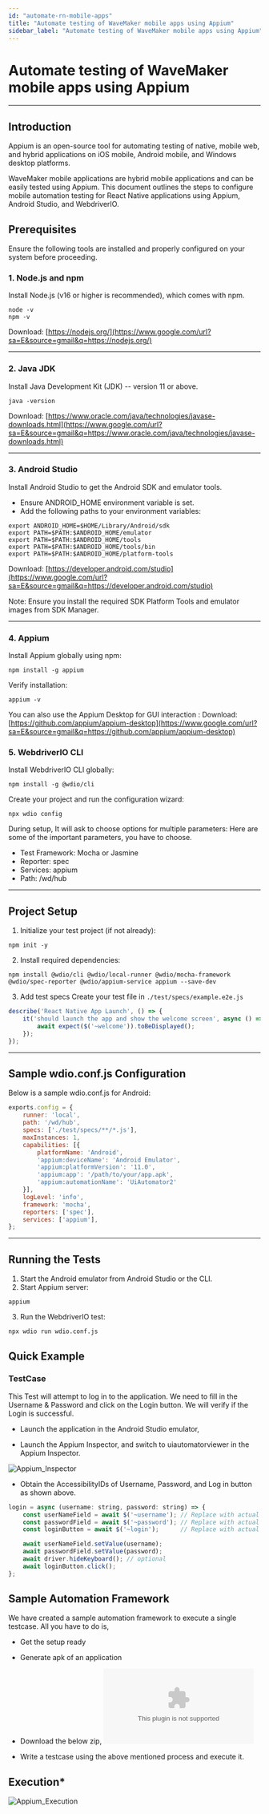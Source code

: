 ```yaml
---
id: "automate-rn-mobile-apps"
title: "Automate testing of WaveMaker mobile apps using Appium"
sidebar_label: "Automate testing of WaveMaker mobile apps using Appium"
---
```


# Automate testing of WaveMaker mobile apps using Appium

-----

## Introduction

Appium is an open-source tool for automating testing of native, mobile web, and hybrid applications on iOS mobile, Android mobile, and Windows desktop platforms. 

WaveMaker mobile applications are hybrid mobile applications and can be easily tested using Appium.  This document outlines the steps to configure mobile automation testing for React Native applications using Appium, Android Studio, and WebdriverIO. 

## Prerequisites
Ensure the following tools are installed and properly configured on your system before proceeding. 

### 1\. Node.js and npm

Install Node.js (v16 or higher is recommended), which comes with npm. 

```
node -v
npm -v
```

Download: [https://nodejs.org/](https://www.google.com/url?sa=E&source=gmail&q=https://nodejs.org/) 

-----

### 2\. Java JDK

Install Java Development Kit (JDK) -- version 11 or above.

```
java -version
```
Download: [https://www.oracle.com/java/technologies/javase-downloads.html](https://www.google.com/url?sa=E&source=gmail&q=https://www.oracle.com/java/technologies/javase-downloads.html) 

-----

### 3\. Android Studio

Install Android Studio to get the Android SDK and emulator tools. 

* Ensure ANDROID\_HOME environment variable is set. 
* Add the following paths to your environment variables: 

<!-- end list -->

```
export ANDROID_HOME=$HOME/Library/Android/sdk
export PATH=$PATH:$ANDROID_HOME/emulator
export PATH=$PATH:$ANDROID_HOME/tools
export PATH=$PATH:$ANDROID_HOME/tools/bin
export PATH=$PATH:$ANDROID_HOME/platform-tools
```

Download: [https://developer.android.com/studio](https://www.google.com/url?sa=E&source=gmail&q=https://developer.android.com/studio) 

Note: Ensure you install the required SDK Platform Tools and emulator images from SDK Manager. 

-----

### 4\. Appium

Install Appium globally using npm: 

```
npm install -g appium
```

Verify installation: 

```
appium -v
```

You can also use the Appium Desktop for GUI interaction : Download: [https://github.com/appium/appium-desktop](https://www.google.com/url?sa=E&source=gmail&q=https://github.com/appium/appium-desktop) 

### 5\. WebdriverIO CLI

Install WebdriverIO CLI globally: 

```
npm install -g @wdio/cli
```

Create your project and run the configuration wizard: 

```
npx wdio config
```

During setup, It will ask to choose options for multiple parameters: 
Here are some of the important parameters, you have to choose.

* Test Framework: Mocha or Jasmine 
* Reporter: spec 
* Services: appium 
* Path: /wd/hub 

-----

## Project Setup

1.  Initialize your test project (if not already): 

<!-- end list -->

```
npm init -y
```

2.  Install required dependencies: 

<!-- end list -->

```
npm install @wdio/cli @wdio/local-runner @wdio/mocha-framework @wdio/spec-reporter @wdio/appium-service appium --save-dev
```

3.  Add test specs 
    Create your test file in `./test/specs/example.e2e.js` 

<!-- end list -->

```javascript
describe('React Native App Launch', () => {
    it('should launch the app and show the welcome screen', async () => {
        await expect($('~welcome')).toBeDisplayed();
    });
});
```

-----

## Sample wdio.conf.js Configuration

Below is a sample wdio.conf.js for Android: 

```javascript
exports.config = {
    runner: 'local',
    path: '/wd/hub',
    specs: ['./test/specs/**/*.js'],
    maxInstances: 1,
    capabilities: [{
        platformName: 'Android',
        'appium:deviceName': 'Android Emulator',
        'appium:platformVersion': '11.0',
        'appium:app': '/path/to/your/app.apk',
        'appium:automationName': 'UiAutomator2'
    }],
    logLevel: 'info',
    framework: 'mocha',
    reporters: ['spec'],
    services: ['appium'],
};
```

-----

## Running the Tests

1.  Start the Android emulator from Android Studio or the CLI. 
2.  Start Appium server: 

<!-- end list -->

```
appium
```

3.  Run the WebdriverIO test: 

<!-- end list -->

```
npx wdio run wdio.conf.js
```

## Quick Example

### TestCase 
This Test will attempt to log in to the application.  We need to fill in the Username & Password and click on the Login button.  We will verify if the Login is successful. 

* Launch the application in the Android Studio emulator, 

* Launch the Appium Inspector, and switch to uiautomatorviewer in the Appium Inspector.

![Appium_Inspector](/learn/assets/appium-automation-inspector.png)



* Obtain the AccessibilityIDs of Username, Password, and Log in button as shown above. 

<!-- end list -->

```javascript
login = async (username: string, password: string) => {
    const userNameField = await $('~username'); // Replace with actual accessibility ID or selector
    const passwordField = await $('~password'); // Replace with actual accessibility ID or selector
    const loginButton = await $('~login');      // Replace with actual accessibility ID or selector

    await userNameField.setValue(username);
    await passwordField.setValue(password);
    await driver.hideKeyboard(); // optional
    await loginButton.click();
};
```


## Sample Automation Framework

We have created a sample automation framework to execute a single testcase.
All you have to do is,

- Get the setup ready
- Generate apk of an application
- Download the below zip,
  ![Appium_Framework](/learn/assets/appium-automation-framework-zip.zip)

- Write a testcase using the above mentioned process and execute it.

## Execution*

![Appium_Execution](/learn/assets/appium-automation-brightbank-login-execution.gif)

